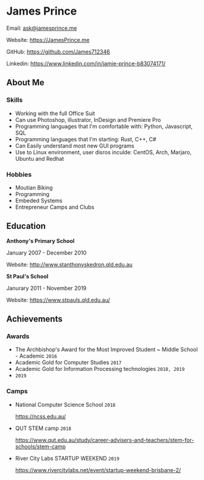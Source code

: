 # James Prince
Email: ask@jamesprince.me

Website: https://JamesPrince.me

GitHub: https://github.com/James712346

Linkedin: https://www.linkedin.com/in/jamie-prince-b83074171/
## About Me
<!--Paragraph..-->
### Skills
- Working with the full Office Suit
- Can use Photoshop, illustrator, InDesign and Premiere Pro
- Programming languages that I'm comfortable with: Python, Javascript, SQL
- Programming languages that I'm starting: Rust, C++, C#
- Can Easily understand most new GUI programs
- Use to Linux environment, user disros inculde: CentOS, Arch, Marjaro, Ubuntu and Redhat

### Hobbies
- Moutian Biking
- Programming
- Embeded Systems
- Entrepreneur Camps and Clubs

## Education
**Anthony's Primary School**

January 2007 - December 2010

Website: http://www.stanthonyskedron.qld.edu.au

**St Paul's School**

Janurary 2011 - November 2019

Website: https://www.stpauls.qld.edu.au/
## Achievements
### Awards
- The Archbishop's Award for the Most Improved Student ~ Middle School - Academic `2016`
- Academic Gold for Computer Studies `2017`
- Academic Gold for Information Processing technologies `2018, 2019`
- `2019`

### Camps
- National Computer Science School `2018`

	https://ncss.edu.au/
	
	<!---More..-->
- QUT STEM camp `2018`

	https://www.qut.edu.au/study/career-advisers-and-teachers/stem-for-schools/stem-camp
	
	<!---More..-->
- River City Labs STARTUP WEEKEND `2019`

	https://www.rivercitylabs.net/event/startup-weekend-brisbane-2/
	
	<!---More..-->
